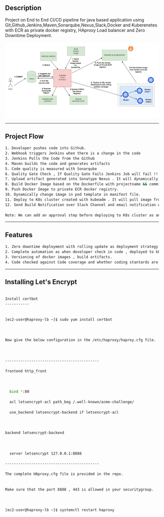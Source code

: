 ## Description


Project on End to End CI/CD pipeline for java based application using Git,Github,Jenkins,Maven,Sonarqube,Nexus,Slack,Docker and Kuberenetes with ECR as private docker registry, HAproxy Load balancer and Zero Downtime Deployment.

![arch](https://github.com/pingtotgp/CICD/blob/main/images/arch.JPG)

----

## Project Flow

```sh
1. Developer pushes code into Github.
2. Webhook triggers Jenkins when there is a change in the code
3. Jenkins Pulls the Code from the Github
4. Maven builds the code and generates artifacts
5. Code quality is measured with Sonarqube
6. Quality Gate Check , If Quality Gate Fails Jenkins Job will fail !!!!!! (Triggered by Sonarqube Webhooks)
7. Upload artifact generated into Sonatype Nexus . It will dynamically choose Snapshot or release repository based on the version tag in pom.xml
8. Build Docker Image based on the Dockerfile with projectname && commit-id as tag . So each time it will be different.
9. Push Docker Image to private ECR docker registry.
10. Dynamically change image in pod template in manifest file.
11. Deploy to K8s cluster created with kubeadm . It will pull image from private registry.
12. Send Build Notification over Slack Channel and email notification when build is success/failure.

Note: We can add an approval step before deploying to K8s cluster as an input from user.

```
----

## Features
```sh
1. Zero downtime deployment with rolling update as deployment strategy
2. Complete automation as when developer check in code , deployed to k8s cluster
3. Versioning of docker images , build artifacts.
4. Code checked against Code coverage and whether coding stantards are met.

```
----



## Installing Let's Encrypt

```sh

Install certbot
-----------
 

[ec2-user@haproxy-lb ~]$ sudo yum install certbot

 

Now give the below configuration in the /etc/haproxy/haproy.cfg file.

 

-------------------------------------------

frontend http_front

 

  bind *:80

  acl letsencrypt-acl path_beg /.well-known/acme-challenge/

  use_backend letsencrypt-backend if letsencrypt-acl

 

backend letsencrypt-backend

 

  server letsencrypt 127.0.0.1:8888

-------------------------------------------

The complete HAproxy.cfg file is provided in the repo.
 

Make sure that the port 8888 , 443 is allowed in your securitygroup.

 

[ec2-user@haproxy-lb ~]$ systemctl restart haproxy
```
